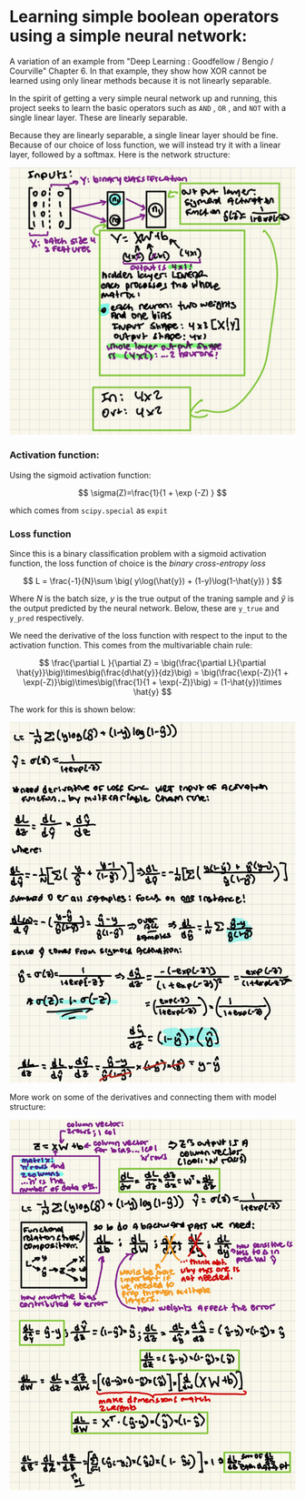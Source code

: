 # Learning simple boolean operators using a simple neural network:

A variation of an example from "Deep Learning : Goodfellow / Bengio / Courville" Chapter 6.  In that example, they show how XOR cannot be learned using only linear methods because it is not linearly separable.  

In the spirit of getting a very simple neural network up and running, this project seeks to learn the basic operators such as `AND` , `OR` , and `NOT` with a single linear layer.  These are linearly separable.

Because they are linearly separable, a single linear layer should be fine.  Because of our choice of loss function, we will instead try it with a linear layer, followed by a softmax.  Here is the network structure:

![Basic Network Structure](readme_images/network_structure.jpeg)

### Activation function:

Using the sigmoid activation function:

$$
\sigma(Z)=\frac{1}{1 + \exp (-Z) }
$$

which comes from `scipy.special` as `expit`





### Loss function

Since this is a  binary classification problem with a sigmoid activation function, the loss function of choice is the *binary cross-entropy loss*

$$
L = \frac{-1}{N}\sum \big( y\log(\hat{y}) + (1-y)\log(1-\hat{y})   )
$$

Where $N$ is the batch size, $y$ is the true output of the traning sample and $\hat{y}$ is the output predicted by the neural network.  Below, these are `y_true` and `y_pred` respectively.

We need the derivative of the loss function with respect to the input to the activation function.  This comes from the multivariable chain rule:

$$
\frac{\partial L }{\partial Z} = \big(\frac{\partial L}{\partial \hat{y}}\big)\times\big(\frac{d\hat{y}}{dz}\big) = 
\big(\frac{\exp(-Z)}{1 + \exp(-Z)}\big)\times\big(\frac{1}{1 + \exp(-Z)}\big) = (1-\hat{y})\times \hat{y}
$$

The work for this is shown below:

![Derivative Work](readme_images/derivative_work.jpg)

More work on some of the derivatives and connecting them with model structure:

![More Derivative Work](readme_images/derivative_work_2.jpg)
